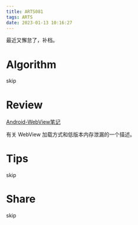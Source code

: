 ```yaml
---
title: ARTS081
tags: ARTS
date: 2023-01-13 10:16:27
---
```


最近又懈怠了，补档。
<!--more-->

# Algorithm

skip

# Review

[Android-WebView笔记](https://ljd1996.github.io/2020/12/01/Android-WebView%E7%AC%94%E8%AE%B0/)

有关 WebView 加载方式和低版本内存泄漏的一个描述。

# Tips

skip

# Share

skip
